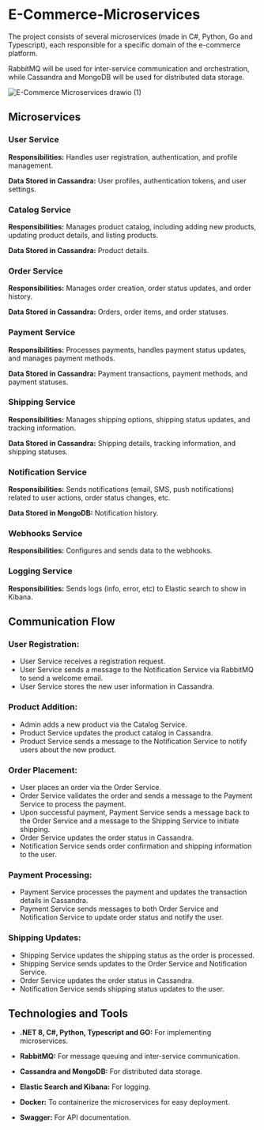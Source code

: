 # E-Commerce-Microservices
The project consists of several microservices (made in C#, Python, Go and Typescript), each responsible for a specific domain of the e-commerce platform. 

RabbitMQ will be used for inter-service communication and orchestration, while Cassandra and MongoDB will be used for distributed data storage.

![E-Commerce Microservices drawio (1)](https://github.com/maiconghidolin/E-Commerce-Microservices/assets/2272948/27555d9d-a259-44a1-8c8d-bfe55b1e0ca9)


## Microservices

### User Service

**Responsibilities:** Handles user registration, authentication, and profile management.

**Data Stored in Cassandra:** User profiles, authentication tokens, and user settings.

### Catalog Service

**Responsibilities:** Manages product catalog, including adding new products, updating product details, and listing products.

**Data Stored in Cassandra:** Product details.

### Order Service

**Responsibilities:** Manages order creation, order status updates, and order history.

**Data Stored in Cassandra:** Orders, order items, and order statuses.

### Payment Service

**Responsibilities:** Processes payments, handles payment status updates, and manages payment methods.

**Data Stored in Cassandra:** Payment transactions, payment methods, and payment statuses.

### Shipping Service

**Responsibilities:** Manages shipping options, shipping status updates, and tracking information.

**Data Stored in Cassandra:** Shipping details, tracking information, and shipping statuses.

### Notification Service

**Responsibilities:** Sends notifications (email, SMS, push notifications) related to user actions, order status changes, etc.

**Data Stored in MongoDB:** Notification history.

### Webhooks Service

**Responsibilities:** Configures and sends data to the webhooks.

### Logging Service

**Responsibilities:** Sends logs (info, error, etc) to Elastic search to show in Kibana.

## Communication Flow

### User Registration:

- User Service receives a registration request.
- User Service sends a message to the Notification Service via RabbitMQ to send a welcome email.
- User Service stores the new user information in Cassandra.

### Product Addition:

- Admin adds a new product via the Catalog Service.
- Product Service updates the product catalog in Cassandra.
- Product Service sends a message to the Notification Service to notify users about the new product.

### Order Placement:

- User places an order via the Order Service.
- Order Service validates the order and sends a message to the Payment Service to process the payment.
- Upon successful payment, Payment Service sends a message back to the Order Service and a message to the Shipping Service to initiate shipping.
- Order Service updates the order status in Cassandra.
- Notification Service sends order confirmation and shipping information to the user.

### Payment Processing:

- Payment Service processes the payment and updates the transaction details in Cassandra.
- Payment Service sends messages to both Order Service and Notification Service to update order status and notify the user.

### Shipping Updates:

- Shipping Service updates the shipping status as the order is processed.
- Shipping Service sends updates to the Order Service and Notification Service.
- Order Service updates the order status in Cassandra.
- Notification Service sends shipping status updates to the user.

## Technologies and Tools

- **.NET 8, C#, Python, Typescript and GO:** For implementing microservices.

- **RabbitMQ:** For message queuing and inter-service communication.

- **Cassandra and MongoDB:** For distributed data storage.

- **Elastic Search and Kibana:** For logging.

- **Docker:** To containerize the microservices for easy deployment.

- **Swagger:** For API documentation.

